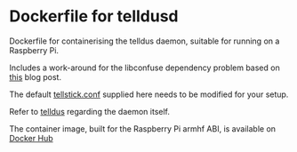 # Dockerfile for telldusd

Dockerfile for containerising the telldus daemon, suitable for running on a Raspberry Pi.

Includes a work-around for the libconfuse dependency problem based on
[this](https://antonneld.wordpress.com/2018/04/21/setting-up-a-tellstick-duo-on-linux-in-2018/)
blog post.

The default [tellstick.conf](tellstick.conf) supplied here needs to be modified for your setup.

Refer to [telldus](https://github.com/telldus/telldus) regarding the daemon itself.

The container image, built for the Raspberry Pi armhf ABI, is available on
[Docker Hub](https://hub.docker.com/r/slarkin/telldusd-docker/)
